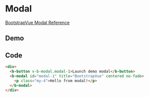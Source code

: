 # Modal

[BootstrapVue Modal Reference](https://bootstrap-vue.org/docs/components/modal)

## Demo
<template>
<div>
<b-button v-b-modal.modal-1>Launch demo modal</b-button>
<b-modal id="modal-1" title="BootstrapVue" centered no-fade>
<p class="my-4">Hello from modal!</p>
</b-modal>
</div>
</template>

## Code
``` html
<div>
  <b-button v-b-modal.modal-1>Launch demo modal</b-button>
  <b-modal id="modal-1" title="BootstrapVue" centered no-fade>
    <p class="my-4">Hello from modal!</p>
  </b-modal>
</div>
```